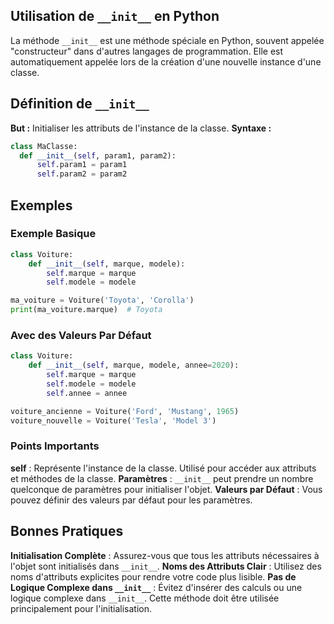 ## Utilisation de ```__init__``` en Python

La méthode ```__init__``` est une méthode spéciale en Python, souvent appelée "constructeur" dans d'autres langages de programmation. Elle est automatiquement appelée lors de la création d'une nouvelle instance d'une classe.

## Définition de ```__init__```

**But :** Initialiser les attributs de l'instance de la classe.
**Syntaxe :**
```python
class MaClasse:
  def __init__(self, param1, param2):
      self.param1 = param1
      self.param2 = param2
```

## Exemples

### Exemple Basique

```python
class Voiture:
    def __init__(self, marque, modele):
        self.marque = marque
        self.modele = modele

ma_voiture = Voiture('Toyota', 'Corolla')
print(ma_voiture.marque)  # Toyota
```

### Avec des Valeurs Par Défaut

```python
class Voiture:
    def __init__(self, marque, modele, annee=2020):
        self.marque = marque
        self.modele = modele
        self.annee = annee

voiture_ancienne = Voiture('Ford', 'Mustang', 1965)
voiture_nouvelle = Voiture('Tesla', 'Model 3')
```

### Points Importants

**self** : Représente l'instance de la classe. Utilisé pour accéder aux attributs et méthodes de la classe.
**Paramètres** : ```__init__``` peut prendre un nombre quelconque de paramètres pour initialiser l'objet.
**Valeurs par Défaut** : Vous pouvez définir des valeurs par défaut pour les paramètres.

## Bonnes Pratiques

**Initialisation Complète** : Assurez-vous que tous les attributs nécessaires à l'objet sont initialisés dans ```__init__```.
**Noms des Attributs Clair** : Utilisez des noms d'attributs explicites pour rendre votre code plus lisible.
**Pas de Logique Complexe dans ```__init__```** : Évitez d'insérer des calculs ou une logique complexe dans ```__init__```. Cette méthode doit être utilisée principalement pour l'initialisation.